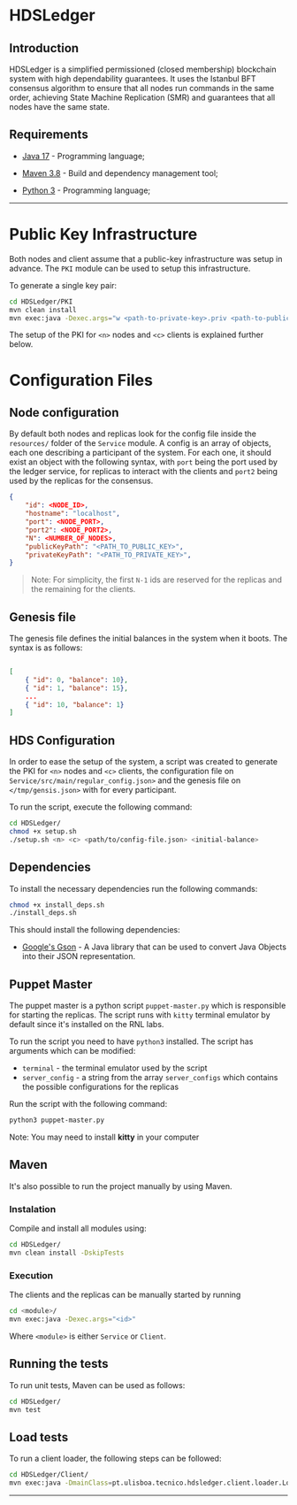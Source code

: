 # HDSLedger

## Introduction

HDSLedger is a simplified permissioned (closed membership) blockchain system with high dependability
guarantees. It uses the Istanbul BFT consensus algorithm to ensure that all nodes run commands
in the same order, achieving State Machine Replication (SMR) and guarantees that all nodes
have the same state.

## Requirements

- [Java 17](https://www.oracle.com/java/technologies/javase-jdk17-downloads.html) - Programming language;

- [Maven 3.8](https://maven.apache.org/) - Build and dependency management tool;

- [Python 3](https://www.python.org/downloads/) - Programming language;

---

# Public Key Infrastructure
Both nodes and client assume that a public-key infrastructure was setup in advance.
The `PKI` module can be used to setup this infrastructure.

To generate a single key pair:

```bash
cd HDSLedger/PKI
mvn clean install
mvn exec:java -Dexec.args="w <path-to-private-key>.priv <path-to-public-key>.pub"
```

The setup of the PKI for `<n>` nodes and `<c>` clients is explained further below.

# Configuration Files

## Node configuration

By default both nodes and replicas look for the config file inside the `resources/` folder
of the `Service` module. A config is an array of objects, each one describing
a participant of the system. For each one, it should exist an object with the
following syntax, with `port` being the port used by the ledger service, for replicas
to interact with the clients and `port2` being used by the replicas for the consensus.

```json
{
    "id": <NODE_ID>,
    "hostname": "localhost",
    "port": <NODE_PORT>,
    "port2": <NODE_PORT2>,
    "N": <NUMBER_OF_NODES>,
    "publicKeyPath": "<PATH_TO_PUBLIC_KEY>",
    "privateKeyPath": "<PATH_TO_PRIVATE_KEY>",
}
```

> Note: For simplicity, the first `N-1` ids are reserved for the replicas and the remaining 
> for the clients.

## Genesis file

The genesis file defines the initial balances in the system when it boots. The syntax is as follows:

```json

[
    { "id": 0, "balance": 10},
    { "id": 1, "balance": 15},
    ...
    { "id": 10, "balance": 1}
]
```

## HDS Configuration
In order to ease the setup of the system, a script was created to generate the PKI for `<n>` nodes and `<c>` clients, the configuration file on `Service/src/main/regular_config.json>` and the genesis file on `</tmp/gensis.json>` with <initial-balance> for every participant.

To run the script, execute the following command:

```bash
cd HDSLedger/
chmod +x setup.sh
./setup.sh <n> <c> <path/to/config-file.json> <initial-balance>
```

## Dependencies

To install the necessary dependencies run the following commands:

```bash
chmod +x install_deps.sh
./install_deps.sh
```

This should install the following dependencies:

- [Google's Gson](https://github.com/google/gson) - A Java library that can be used to convert Java Objects into their JSON representation.

## Puppet Master

The puppet master is a python script `puppet-master.py` which is responsible for starting the replicas.
The script runs with `kitty` terminal emulator by default since it's installed on the RNL labs.

To run the script you need to have `python3` installed.
The script has arguments which can be modified:

- `terminal` - the terminal emulator used by the script
- `server_config` - a string from the array `server_configs` which contains the possible configurations for the replicas

Run the script with the following command:

```bash
python3 puppet-master.py
```
Note: You may need to install **kitty** in your computer

## Maven

It's also possible to run the project manually by using Maven.

### Instalation

Compile and install all modules using:

```bash
cd HDSLedger/
mvn clean install -DskipTests
```

### Execution
The clients and the replicas can be manually started by running

```bash
cd <module>/
mvn exec:java -Dexec.args="<id>"
```

Where `<module>` is either `Service` or `Client`.

## Running the tests

To run unit tests, Maven can be used as follows:

```bash
cd HDSLedger/
mvn test
```

## Load tests

To run a client loader, the following steps can be followed:
```bash
cd HDSLedger/Client/
mvn exec:java -DmainClass=pt.ulisboa.tecnico.hdsledger.client.loader.LoaderClient -Dexec.args="<clientId> <txCount>"
```

---
